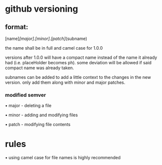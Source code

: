 # github versioning

## format:
[name]_[major].[minor].[patch]_(subname)

the name shall be in full and camel case for 1.0.0

versions after 1.0.0 will have a compact name instead of the name it already had (i.e. placeHolder becomes ph). some deviation will be allowed if said compact name was already taken.

subnames can be added to add a little context to the changes in the new version. only add them along with minor and major patches.

### modified semver
• major - deleting a file

• minor - adding and modifying files

• patch - modifying file contents

# rules
• using camel case for file names is highly recommended